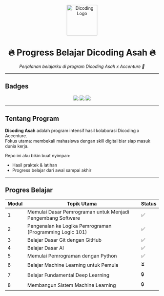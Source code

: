 <!-- Banner -->
<p align="center">
  <img src="https://raw.githubusercontent.com/simple-icons/simple-icons/develop/icons/dicoding.svg" width="100" alt="Dicoding Logo"/>
</p>

<h1 align="center">🔥 Progress Belajar Dicoding Asah 🔥</h1>

<p align="center">
  <i>Perjalanan belajarku di program Dicoding Asah x Accenture 🚀</i>
</p>

---

## Badges
<p align="center">
  <img src="https://img.shields.io/badge/Progress-25%25-blue?style=for-the-badge" />
  <img src="https://img.shields.io/badge/Python-3.10-yellow?style=for-the-badge&logo=python" />
  <img src="https://img.shields.io/badge/Learning-Active-green?style=for-the-badge&logo=github" />
</p>

---

## Tentang Program
**Dicoding Asah** adalah program intensif hasil kolaborasi Dicoding x Accenture.  
Fokus utama: membekali mahasiswa dengan skill digital biar siap masuk dunia kerja.  

Repo ini aku bikin buat nyimpan:
- Hasil praktek & latihan
- Progress belajar dari awal sampai akhir  

---
## Progres Belajar
| Modul | Topik Utama                                         | Status       |
| ----- | ------------------------------------------------------------ | --- | 
| 1     | Memulai Dasar Pemrograman untuk Menjadi Pengembang Software  |  ✅ | 
| 2     | Pengenalan ke Logika Pemrograman (Programming Logic 101)     |  ✅ | 
| 3     | Belajar Dasar Git dengan GitHub                              |  ✅ |   
| 4     | Belajar Dasar AI                                             |  ✅ | 
| 5     | Memulai Pemrograman dengan Python                            |  ✅ | 
| 6     | Belajar Machine Learning untuk Pemula                        |  ⏳ | 
| 7     | Belajar Fundamental Deep Learning                            |  🔒 | 
| 8     | Membangun Sistem Machine Learning                            |  🔒 | 


